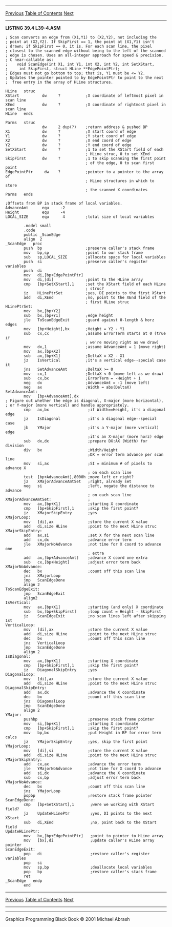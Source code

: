   ------------------------ --------------------------------- --------------------
  [Previous](39-04.html)   [Table of Contents](index.html)   [Next](40-01.html)
  ------------------------ --------------------------------- --------------------

**LISTING 39.4 L39-4.ASM**

    ; Scan converts an edge from (X1,Y1) to (X2,Y2), not including the
    ; point at (X2,Y2). If SkipFirst == 1, the point at (X1,Y1) isn't
    ; drawn; if SkipFirst == 0, it is. For each scan line, the pixel
    ; closest to the scanned edge without being to the left of the scanned
    ; edge is chosen. Uses an all-integer approach for speed & precision.
    ; C near-callable as:
    ;    void ScanEdge(int X1, int Y1, int X2, int Y2, int SetXStart,
    ;     int SkipFirst, struct HLine **EdgePointPtr);
    ; Edges must not go bottom to top; that is, Y1 must be <= Y2.
    ; Updates the pointer pointed to by EdgePointPtr to point to the next
    ;  free entry in the array of HLine structures.

    HLine   struc
    XStart          dw     ?           ;X coordinate of leftmost pixel in scan line
    XEnd            dw     ?           ;X coordinate of rightmost pixel in scan line
    HLine   ends

    Parms   struc
                    dw     2 dup(?)    ;return address & pushed BP
    X1              dw     ?           ;X start coord of edge
    Y1              dw     ?           ;Y start coord of edge
    X2              dw     ?           ;X end coord of edge
    Y2              dw     ?           ;Y end coord of edge
    SetXStart       dw     ?           ;1 to set the XStart field of each
                                       ; HLine struc, 0 to set XEnd
    SkipFirst       dw     ?           ;1 to skip scanning the first point
                                       ; of the edge, 0 to scan first point
    EdgePointPtr     dw    ?           ;pointer to a pointer to the array of
                                       ; HLine structures in which to store
                                       ; the scanned X coordinates
    Parms   ends

    ;Offsets from BP in stack frame of local variables.
    AdvanceAmt      equ     -2
    Height          equ     -4
    LOCAL_SIZE      equ      4         ;total size of local variables

            .model small
            .code
            public _ScanEdge
            align  2
    _ScanEdge   proc
            push  bp                   ;preserve caller's stack frame
            mov   bp,sp                ;point to our stack frame
            sub   sp,LOCAL_SIZE        ;allocate space for local variables
            push  si                   ;preserve caller's register variables
            push  di
            mov   di,[bp+EdgePointPtr]
            mov   di,[di]              ;point to the HLine array
            cmp   [bp+SetXStart],1     ;set the XStart field of each HLine
                                       ; struc?
            jz    HLinePtrSet          ;yes, DI points to the first XStart
            add   di,XEnd              ;no, point to the XEnd field of the
                                       ; first HLine struc
    HLinePtrSet:
            mov   bx,[bp+Y2]
            sub   bx,[bp+Y1]           ;edge height
            jle   ToScanEdgeExit       ;guard against 0-length & horz edges
            mov   [bp+Height],bx       ;Height = Y2 - Y1
            sub   cx,cx                ;assume ErrorTerm starts at 0 (true if
                                       ; we're moving right as we draw)
            mov   dx,1                 ;assume AdvanceAmt = 1 (move right)
            mov   ax,[bp+X2]
            sub   ax,[bp+X1]           ;DeltaX = X2 - X1
            jz    IsVertical           ;it's a vertical edge--special case it
            jns   SetAdvanceAmt        ;DeltaX >= 0
            mov   cx,1                 ;DeltaX < 0 (move left as we draw)
            sub   cx,bx                ;ErrorTerm = -Height + 1
            neg   dx                   ;AdvanceAmt = -1 (move left)
            neg   ax                   ;Width = abs(DeltaX)
    SetAdvanceAmt:
            mov   [bp+AdvanceAmt],dx
    ; Figure out whether the edge is diagonal, X-major (more horizontal),
    ; or Y-major (more vertical) and handle appropriately.
            cmp   ax,bx                 ;if Width==Height, it's a diagonal edge
            jz    IsDiagonal            ;it's a diagonal edge--special case
            jb    YMajor                ;it's a Y-major (more vertical) edge
                                        ;it's an X-major (more horz) edge
            sub   dx,dx                 ;prepare DX:AX (Width) for division
            div   bx                    ;Width/Height
                                        ;DX = error term advance per scan line
            mov   si,ax                 ;SI = minimum # of pixels to advance X
                                        ; on each scan line
            test  [bp+AdvanceAmt],8000h ;move left or right?
            jz    XMajorAdvanceAmtSet   ;right, already set
            neg   si                    ;left, negate the distance to advance
                                        ; on each scan line
    XMajorAdvanceAmtSet:                ;
            mov   ax,[bp+X1]            ;starting X coordinate
            cmp   [bp+SkipFirst],1      ;skip the first point?
            jz    XMajorSkipEntry       ;yes
    XMajorLoop:
            mov   [di],ax               ;store the current X value
            add   di,size HLine         ;point to the next HLine struc
    XMajorSkipEntry:
            add   ax,si                 ;set X for the next scan line
            add   cx,dx                 ;advance error term
            jle   XMajorNoAdvance       ;not time for X coord to advance one
                                        ; extra
            add   ax,[bp+AdvanceAmt]    ;advance X coord one extra
            sub   cx,[bp+Height]        ;adjust error term back
    XMajorNoAdvance:
            dec   bx                    ;count off this scan line
            jnz   XMajorLoop
            jmp   ScanEdgeDone
            align 2
    ToScanEdgeExit:
            jmp   ScanEdgeExit
            align2
    IsVertical:
            mov   ax,[bp+X1]            ;starting (and only) X coordinate
            sub   bx,[bp+SkipFirst]     ;loop count = Height - SkipFirst
            jz    ScanEdgeExit          ;no scan lines left after skipping 1st
    VerticalLoop:
            mov   [di],ax               ;store the current X value
            add   di,size HLine         ;point to the next HLine struc
            dec   bx                    ;count off this scan line
            jnz   VerticalLoop
            jmp   ScanEdgeDone
            align 2
    IsDiagonal:
            mov   ax,[bp+X1]            ;starting X coordinate
            cmp   [bp+SkipFirst],1      ;skip the first point?
            jz    DiagonalSkipEntry     ;yes
    DiagonalLoop:
            mov   [di],ax               ;store the current X value
            add   di,size HLine         ;point to the next HLine struc
    DiagonalSkipEntry:
            add   ax,dx                 ;advance the X coordinate
            dec   bx                    ;count off this scan line
            jnz   DiagonalLoop
            jmp   ScanEdgeDone
            align 2
    YMajor:
            pushbp                      ;preserve stack frame pointer
            mov   si,[bp+X1]            ;starting X coordinate
            cmp   [bp+SkipFirst],1      ;skip the first point?
            mov   bp,bx                 ;put Height in BP for error term calcs
            jz    YMajorSkipEntry       ;yes, skip the first point
    YMajorLoop:
            mov   [di],si               ;store the current X value
            add   di,size HLine         ;point to the next HLine struc
    YMajorSkipEntry:
            add   cx,ax                 ;advance the error term
            jle   YMajorNoAdvance       ;not time for X coord to advance
            add   si,dx                 ;advance the X coordinate
            sub   cx,bp                 ;adjust error term back
    YMajorNoAdvance:
            dec   bx                    ;count off this scan line
            jnz   YMajorLoop
            popbp                       ;restore stack frame pointer
    ScanEdgeDone:
            cmp   [bp+SetXStart],1       ;were we working with XStart field?
            jz    UpdateHLinePtr         ;yes, DI points to the next XStart
            sub   di,XEnd                ;no, point back to the XStart field
    UpdateHLinePtr:
            mov   bx,[bp+EdgePointPtr]   ;point to pointer to HLine array
            mov   [bx],di                ;update caller's HLine array pointer
    ScanEdgeExit:
            pop   di                     ;restore caller's register variables
            pop   si
            mov   sp,bp                  ;deallocate local variables
            pop   bp                     ;restore caller's stack frame
            ret
    _ScanEdge   endp
            end

  ------------------------ --------------------------------- --------------------
  [Previous](39-04.html)   [Table of Contents](index.html)   [Next](40-01.html)
  ------------------------ --------------------------------- --------------------

* * * * *

Graphics Programming Black Book © 2001 Michael Abrash
